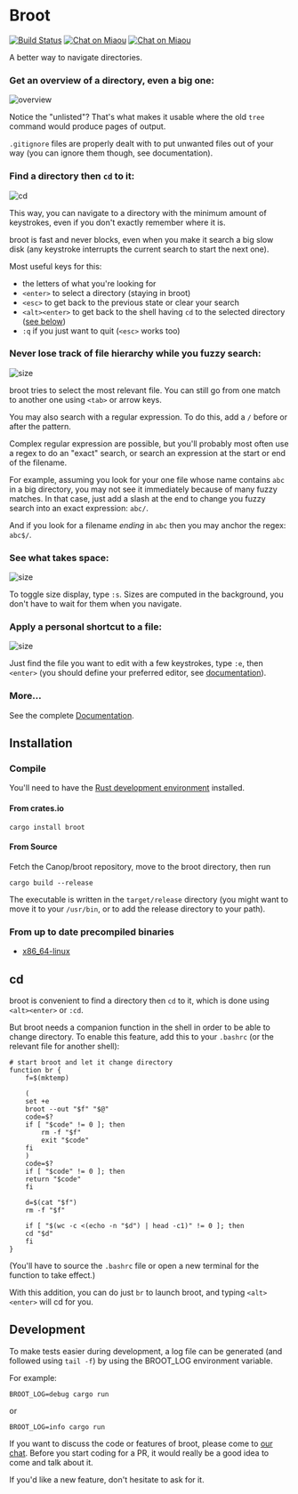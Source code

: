 # Broot

[![Build Status](https://travis-ci.org/Canop/broot.svg?branch=master)](https://travis-ci.org/Canop/broot)
[![Chat on Miaou](https://miaou.dystroy.org/static/shields/room-en.svg?v=1)](https://miaou.dystroy.org/3490?broot)
[![Chat on Miaou](https://miaou.dystroy.org/static/shields/room-fr.svg?v=1)](https://miaou.dystroy.org/3490?broot)

A better way to navigate directories.

### Get an overview of a directory, even a big one:

![overview](img/20190128-overview.png)

Notice the "unlisted"? That's what makes it usable where the old `tree` command would produce pages of output.

`.gitignore` files are properly dealt with to put unwanted files out of your way (you can ignore them though, see documentation).

### Find a directory then `cd` to it:

![cd](img/20190128-cd.png)

This way, you can navigate to a directory with the minimum amount of keystrokes, even if you don't exactly remember where it is.

broot is fast and never blocks, even when you make it search a big slow disk (any keystroke interrupts the current search to start the next one).

Most useful keys for this:

* the letters of what you're looking for
* `<enter>` to select a directory (staying in broot)
* `<esc>` to get back to the previous state or clear your search
* `<alt><enter>` to get back to the shell having `cd` to the selected directory ([see below](#use-broot-for-navigation))
* `:q` if you just want to quit (`<esc>` works too)

### Never lose track of file hierarchy while you fuzzy search:

![size](img/20190128-search.png)

broot tries to select the most relevant file. You can still go from one match to another one using `<tab>` or arrow keys.

You may also search with a regular expression. To do this, add a `/` before or after the pattern.

Complex regular expression are possible, but you'll probably most often use a regex to do an "exact" search, or search an expression at the start or end of the filename.

For example, assuming you look for your one file whose name contains `abc` in a big directory, you may not see it immediately because of many fuzzy matches. In that case, just add a slash at the end to change you fuzzy search into an exact expression: `abc/`.

And if you look for a filename *ending* in `abc` then you may anchor the regex: `abc$/`.

### See what takes space:

![size](img/20190128-only-folders-with-size.png)

To toggle size display, type `:s`. Sizes are computed in the background, you don't have to wait for them when you navigate.

### Apply a personal shortcut to a file:

![size](img/20190128-edit.png)

Just find the file you want to edit with a few keystrokes, type `:e`, then `<enter>` (you should define your preferred editor, see [documentation](documentation.md#verbs)).

### More...

See the complete [Documentation](documentation.md).

## Installation

### Compile

You'll need to have the [Rust development environment](https://www.rust-lang.org/tools/install) installed.

#### From crates.io

    cargo install broot

#### From Source

Fetch the Canop/broot repository, move to the broot directory, then run

    cargo build --release

The executable is written in the `target/release` directory (you might want to move it to your `/usr/bin`, or to add the release directory to your path).

### From up to date precompiled binaries

* [x86_64-linux](https://dystroy.org/broot/x86_64-linux/broot)

## cd

broot is convenient to find a directory then `cd` to it, which is done using `<alt><enter>` or `:cd`.

But broot needs a companion function in the shell in order to be able to change directory. To enable this feature, add this to your `.bashrc` (or the relevant file for another shell):

	# start broot and let it change directory
	function br {
	    f=$(mktemp)

	    (
		set +e
		broot --out "$f" "$@"
		code=$?
		if [ "$code" != 0 ]; then
		    rm -f "$f"
		    exit "$code"
		fi
	    )
	    code=$?
	    if [ "$code" != 0 ]; then
		return "$code"
	    fi

	    d=$(cat "$f")
	    rm -f "$f"

	    if [ "$(wc -c <(echo -n "$d") | head -c1)" != 0 ]; then
		cd "$d"
	    fi
	}

(You'll have to source the `.bashrc` file or open a new terminal for the function to take effect.)

With this addition, you can do just `br` to launch broot, and typing `<alt><enter>` will cd for you.


## Development

To make tests easier during development, a log file can be generated (and followed using `tail -f`) by using the BROOT_LOG environment variable.

For example:

    BROOT_LOG=debug cargo run

or

    BROOT_LOG=info cargo run

If you want to discuss the code or features of broot, please come to [our chat](https://miaou.dystroy.org/3490?broot). Before you start coding for a PR, it would really be a good idea to come and talk about it.

If you'd like a new feature, don't hesitate to ask for it.
